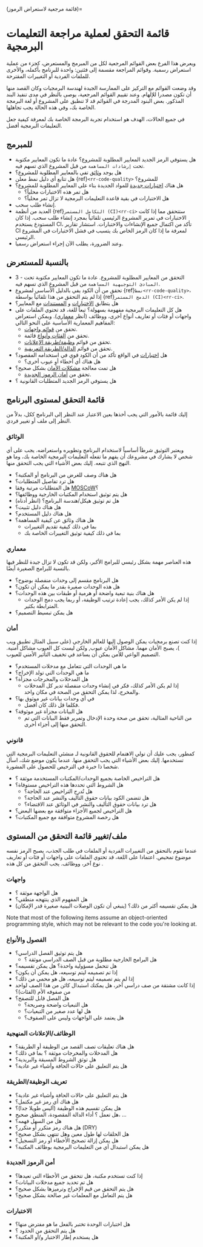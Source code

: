 (قائمة مرجعية لاستعراض الرموز)=
# قائمة التحقق لعملية مراجعة التعليمات البرمجية

ويعرض هذا الفرع بعض القوائم المرجعية لكل من المبرمج والمستعرض، كجزء من عملية استعراض رسمية. وقوائم المراجعة مقسمة إلى فئتين: واحدة للبرنامج بأكمله، والأخرى للملفات الفردية أو التغييرات المقترحة.

وقد وضعت القوائم مع التركيز على الممارسة الجيدة لهندسة البرمجيات وكان القصد منها أن تكون مصدرا للإلهام. وعند تقييم القوائم المرجعية، يوصى بالنظر في مدى تنفيذ البند المذكور. بعض البنود المدرجة في القوائم قد لا تنطبق على المشروع أو لغة البرمجة الخاصة بك، وفي هذه الحالة يجب تجاهلها.

في جميع الحالات، الهدف هو استخدام تجربة البرمجة الخاصة بك لمعرفة كيفية جعل التعليمات البرمجية أفضل.

## للمبرمج

- هل يستوفي الرمز الجديد المعايير المطلوبة للمشروع؟ عادة ما تكون المعايير مكتوبة تحت `إرشادات المساهمة` من قبل المشروع الذي تسهم فيه.
- هل يوجد [وثائق](#documentation) تفي بالمعايير المطلوبة للمشروع؟
- هل تتابع أي دليل نمط معلن {ref}`<rr-code-quality>` للمشروع؟
- هل هناك [اختبارات جديدة](#tests) للمواد الجديدة بناء على المعايير المطلوبة للمشروع؟
  - هل تمر هذه الاختبارات محلياً؟
  - هل الاختبارات في بقية قاعدة التعليمات البرمجية لا تزال تمر محلياً؟
- إنشاء طلب سحب.
- العديد من أنظمة {ref}`التكامل المستمر (CI)<rr-ci>` ستتحقق مما إذا كانت الاختبارات في تمرير المشروع الرئيسي تلقائياً بمجرد إنشاء طلب سحب. إذا كان المستودع يستخدم CI، تأكد من اكتمال جميع الإنشاءات والاختبارات. استشار تقارير CI لمعرفة ما إذا كان الرمز الخاص بك يتسبب في فشل الاختبارات في المشروع الرئيسي.
- وعند الضرورة، يطلب الآن إجراء استعراض رسميا.

## بالنسبة للمستعرض

- 3 - التحقق من المعايير المطلوبة للمشروع. عادة ما تكون المعايير مكتوبة تحت `المبادئ التوجيهية المساهمة` من قبل المشروع الذي تسهم فيه.
- تحقق من أن الكود يفي بالدليل الأساسي لمشروع {ref}`نمط<rr-code-quality>`، إذا لم يتم التحقق من هذا تلقائياً بواسطة {ref}`الدمج المستمر (CI)<rr-ci>`.
- هل يتطابق [الاختبارات](#tests) و [المستندات](#documentation) مع المعايير؟
- هل كل التعليمات البرمجية مفهومة بسهولة؟ تبعاً للغة، قد تحتوي الملفات على واجهات أو فئات أو تعاريف أنواع أخرى، ووظائف (أنظر [معماري](#architecture)). ويمكن استعراض المفاهيم المعمارية الأساسية على النحو التالي:
  - تحقق من [قوائم واجهات](#interfaces).
  - تحقق من [الفئات وأنواع](#classes-and-types) قائمة.
  - تحقق من قوائم [وظيفة/طريقة الإعلانات](#function-method-declarations).
  - تحقق من قوائم [الدالة/الطريقة التعريفية](#function-method-definitions).
- هل [اختبارات](#tests) في الواقع تأكد من أن الكود قوي في استخدامه المقصود؟
  - هل هناك أي أخطاء أو عيوب أخرى؟
- هل تمت معالجة [مشكلات الأمان](#security) بشكل صحيح؟
  - تحقق من [أمان الرموز الجديدة](#security-of-new-codes).
- هل يستوفي الرمز الجديد المتطلبات القانونية [](#legal)؟

## قائمة التحقق لمستوى البرنامج

إليك قائمة بالأمور التي يجب أخذها بعين الاعتبار عند النظر إلى البرنامج ككل، بدلاً من النظر إلى ملف أو تغيير فردي.

### الوثائق

ويعتبر التوثيق شرطاً أساسياً لاستخدام البرنامج وتطويره واستعراضه. يجب على أي شخص لا يشارك في مشروعك أن يفهم ما تفعله التعليمات البرمجية الخاصة بك، وما هو النهج الذي تتبعه. إليك بعض الأشياء التي يجب التحقق منها.

- هل هناك وصف للغرض من البرنامج أو المكتبة؟
- هل ترد تفاصيل المتطلبات؟
- هل المتطلبات مرتبة وفقا [MOSCoW](https://en.wikipedia.org/wiki/MoSCoW_method)؟
- هل يتم توثيق استخدام المكتبات الخارجية ووظائفها؟
- هل تم توثيق هيكل/هندسة البرنامج؟ (انظر أدناه)
- هل هناك دليل تثبيت؟
- هل هناك دليل المستخدم؟
- هل هناك وثائق عن كيفية المساهمة؟
  - بما في ذلك كيفية تقديم التغييرات
  - بما في ذلك كيفية توثيق التغييرات الخاصة بك

### معماري

هذه العناصر مهمة بشكل رئيسي للبرامج الأكبر، ولكن قد تكون لا تزال جيدة للنظر فيها بالنسبة للبرامج الصغيرة أيضًا.

- هل البرنامج مقسم إلى وحدات منفصلة بوضوح؟
- هل هذه الوحدات صغيرة بقدر ما يمكن أن تكون؟
- هل هناك بنية تبعية واضحة أو هرمية أو طبقات بين هذه الوحدات؟
  - إذا لم يكن الأمر كذلك، يجب إعادة ترتيب الوظيفة، أو ربما يجب دمج الوحدات المترابطة بكثير.
- هل يمكن تبسيط التصميم؟

### أمان

إذا كنت تصنع برمجيات يمكن الوصول إليها للعالم الخارجي (على سبيل المثال تطبيق ويب )، يصبح الأمان مهما. مشاكل الأمان عيوب, ولكن ليست كل العيوب مشاكل أمنية. التصميم الواعي للأمن يمكن أن يساعد في تخفيف التأثير الأمني للعيوب.

- ما هي الوحدات التي تتعامل مع مدخلات المستخدم؟
- ما هي الوحدات التي تولد الإخراج؟
- هل المدخلات والمخرجات مجزأة؟
  - إذا لم يكن الأمر كذلك، فكر في إنشاء وحدات منفصلة تدير كل المدخلات والمخرج، لذا يمكن التحقق من الصحة في مكان واحد.
- في أي وحدات بيانات غير موثوق بها؟
  - فكلما قل ذلك كان أفضل.
- هل البيانات مجزأة غير موثوقة؟
  - من الناحية المثالية، تحقق من صحة وحدة الإدخال وتمرير فقط البيانات التي تم التحقق منها إلى أجزاء أخرى.

### قانوني

كمطور، يجب عليك أن تولي الاهتمام للحقوق القانونية لـ منشئي التعليمات البرمجية التي تستخدمها. إليك بعض الأشياء التي يجب التحقق منها. عندما يكون موضع شك، اسأل شخصا ذا خبرة في الترخيص للحصول على المشورة.

- هل التراخيص الخاصة بجميع الوحدات/المكتبات المستخدمة موثقة ؟
- هل الشروط التي تحددها هذه التراخيص مستوفاة؟
  - هل تُدرج التراخيص عند الحاجة؟
  - هل تتضمن الكود بيانات حقوق التأليف والنشر عند الحاجة؟
  - هل ترد بيانات حقوق التأليف والنشر في الوثائق عند الاقتضاء؟
- هل التراخيص لجميع الأجزاء متوافقة مع بعضها البعض؟
- هل رخصة المشروع متوافقة مع جميع المكتبات؟

## ملف/تغيير قائمة التحقق من المستوى

عندما تقوم بالتحقق من التغييرات الفردية أو الملفات في طلب الجذب، يصبح الرمز نفسه موضوع تمحيص. اعتمادا على اللغة، قد تحتوي الملفات على واجهات أو فئات أو تعاريف نوع آخر، ووظائف. يجب التحقق من كل هذه .

### واجهات

- هل الواجهة موثقة ؟
- هل المفهوم الذي ينتهجه منطقي؟
- هل يمكن تقسيمه أكثر من ذلك؟ (ينبغي أن تكون الوصلات البينية صغيرة قدر الإمكان)

Note that most of the following items assume an object-oriented programming style, which may not be relevant to the code you're looking at.

### الفصول والأنواع

- هل يتم توثيق الفصل الدراسي؟
  - هل البرامج الخارجية مطلوبة من قبل الصف الدراسي موثقة ؟
- هل تتحمل مسؤولية واحدة؟ هل يمكن تقسيمه؟
- إذا تم تصميمه ليتم توسيعه، هل يمكن أن يكون؟
- إذا لم يتم تصميمه ليتم توسيعه، هل هو محمي من ذلك؟
- إذا كانت مشتقة من صف دراسي آخر، هل يمكنك استبدال كائن من هذا الصف لواحد من صفوفه الأم (الفئات)؟
- هل الفصل قابل للتصفح؟
  - هل التبعيات واضحة وصريحة؟
  - هل لها عدد صغير من التبعيات؟
  - هل يعتمد على الواجهات وليس على الصفوف؟

### الوظائف/الإعلانات المنهجية

- هل هناك تعليقات تصف القصد من الوظيفة أو الطريقة؟
- هل المدخلات والمخرجات موثقة ؟ بما في ذلك؟
- هل توثق الشروط المسبقة والبريدية؟
- هل يتم التعليق على حالات الحافة وأشياء غير عادية؟

### تعريف الوظيفة/الطريقة

- هل يتم التعليق على حالات الحافة وأشياء غير عادية؟
- هل هناك أي رمز غير مكتمل؟
- هل يمكن تقسيم هذه الوظيفة (أليس طويلا جدا)؟
- هل تعمل ؟ أداء الدالة المقصودة، المنطق صحيح، ...
- هل من السهل فهمه؟
- هل هناك رمز متكرر أو متكرر؟ (DRY)
- هل الحلقات لها طول معين وهل تنتهي بشكل صحيح؟
- هل يمكن إزالة تصحيح الأخطاء أو رمز التسجيل؟
- هل يمكن استبدال أي من التعليمات البرمجية بوظائف المكتبة؟

### أمن الرموز الجديدة

- إذا كنت تستخدم مكتبة، هل تتحقق من الأخطاء التي تعيدها؟
- هل تم تحديد جميع مدخلات البيانات؟
- هل يتم التحقق من قيم الإخراج وترميزها بشكل صحيح؟
- هل يتم التعامل مع المعلمات غير صالحة بشكل صحيح؟

### الاختبارات

- هل اختبارات الوحدة تختبر بالفعل ما هو مفترض منها؟
- هل يتم التحقق من الحدود ؟
- هل يستخدم إطار الاختبار و/أو المكتبة؟
